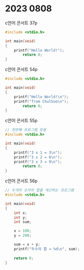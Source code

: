 # 2023 0808

c언어 콘서트 37p
``` c
#include <stdio.h>

int main(void)
{
	printf("Hello World!");
		return 0;
}
```

c언어 콘서트 54p
``` c
#include <stdio.h>

int main(void)
{
	printf("Hello World!\n");
	printf("from ChulSoo\n");
		return 0;
}

```

c언어 콘서트 55p
```c
// 첫번째 프로그램 응용
#include <stdio.h>

int main(void)
{
	printf("3 x 1 = 3\n");
	printf("3 x 2 = 6\n");
	printf("3 x 3 = 9\n");
		return 0;
}
```

c언어 콘서트 56p

```c
// 두개의 숫자의 합을 계산하는 프로그램
#include <stdio.h>

int main(void)
{
	int x;
	int y;
	int sum;

	x = 100;
	y = 200;

	sum = x + y;
	printf("두수의 합 = %d\n", sum);
	
	return 0;
}
```
